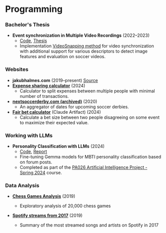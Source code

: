 # Programming

### Bachelor's Thesis
* **Event synchronization in Multiple Video Recordings** (2022–2023)
    * [Code](https://github.com/jac08h/EventSynchronizationInMultipleVideoRecordings), [Thesis](https://is.muni.cz/th/cyoc1/thesis.pdf)
    * Implementation [VideoSnapping method](https://studios.disneyresearch.com/wp-content/uploads/2019/03/VideoSnapping-Interactive-Synchronization-of-Multiple-Videos-1.pdf) for video synchronization with additional support for various descriptors to detect image features and evaluation on soccer videos.
    
### Websites
* **jakubhalmes.com** (2019–present) [Source](https://github.com/jac08h/jac08h.github.io)
* **[Expense sharing calculator](/expenses)** (2024)
    * Calculator to split expenses between multiple people with minimal number of transactions.
* **[nextsoccerderby.com (archived)](https://web.archive.org/web/20211219044408/http://www.nextsoccerderby.com/)** (2020)
    * An aggregator of dates for upcoming soccer derbies.
* **[Fair bet calculator](https://claude.site/artifacts/f8bc2755-071c-4cf1-be1e-01ee34d58379)** (Claude Artifact) (2024)
    * Calculate a bet size between two people disagreeing on some event to maximize their expected value.

### Working with LLMs
* **Personality Classification with LLMs** (2024)
    * [Code](https://github.com/jac08h/PersonalityClassificationWithLLMs), [Report](https://github.com/jac08h/PersonalityClassificationWithLLMs/blob/main/report.pdf)
    * Fine-tuning Gemma models for MBTI personality classification based on forum posts.
    * Completed as part of the [PA026 Artificial Intelligence Project - Spring 2024](https://nlp.fi.muni.cz/aiproject/) course.

### Data Analysis
* **[Chess Games Analysis](https://www.kaggle.com/jac08h/chess-games-analysis)** (2019)
    * Exploratory analysis of 20,000 chess games

* **[Spotify streams from 2017](https://www.kaggle.com/jac08h/spotify-streams-in-2017)** (2019)
    * Summary of the most streamed songs and artists on Spotify in 2017
